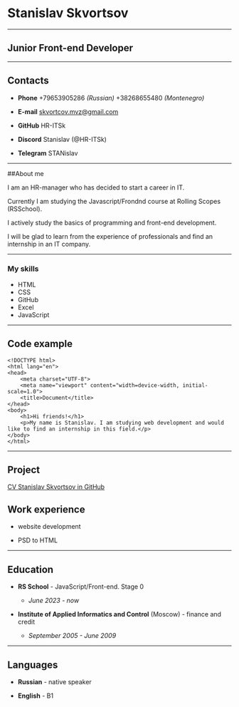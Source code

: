 # Stanislav Skvortsov

***

## Junior Front-end Developer

***

## Contacts

- **Phone** +79653905286 *(Russian)* +38268655480 *(Montenegro)*

- **E-mail** skvortcov.mvz@gmail.com

- **GitHub** HR-ITSk

- **Discord** Stanislav (@HR-ITSk)

- **Telegram** STANislav


***

##About me 

I am an HR-manager who has decided to start a career in IT.

 Currently I am  studying the Javascript/Frondnd course at Rolling Scopes (RSSchool). 

 I actively study the basics of programming and front-end development. 
 
 I will be glad to learn from the experience of professionals and find an internship in an IT company.

***

### My skills

- HTML
- CSS
- GitHub
- Excel
- JavaScript

***

## Code example

```
<!DOCTYPE html>
<html lang="en">
<head>
    <meta charset="UTF-8">
    <meta name="viewport" content="width=device-width, initial-scale=1.0">
    <title>Document</title>
</head>
<body>
    <h1>Hi friends!</h1>
    <p>My name is Stanislav. I am studying web development and would like to find an internship in this field.</p>
</body>
</html>
```

***

## Project

[CV Stanislav Skvortsov in GitHub](https://HR-ITSk.github.io/rsschool-cv/CV)

## Work experience

* website development

* PSD to HTML

***

## Education

- **RS School** - JavaScript/Front-end. Stage 0
    - _June 2023 - now_ 

- **Institute of Applied Informatics and Control** (Moscow) - finance and credit 
    - _September 2005 - June 2009_

***

## Languages

- **Russian** - native speaker

- **English** - B1
